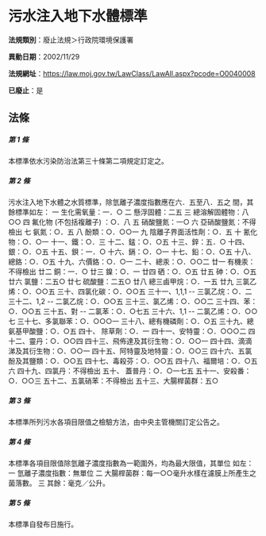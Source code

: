 # 污水注入地下水體標準

**法規類別**：廢止法規＞行政院環境保護署

**異動日期**：2002/11/29  

**法規網址**：https://law.moj.gov.tw/LawClass/LawAll.aspx?pcode=O0040008

**已廢止**：是



## 法條
##### 第 1 條
本標準依水污染防治法第三十條第二項規定訂定之。

##### 第 2 條
污水注入地下水體之水質標準，除氫離子濃度指數應在六．五至八．五之
間，其餘標準如左：
  一  生化需氧量：一．○
  二  懸浮固體：二五
  三  總溶解固體物：八○○
  四  氟化物 (不包括複離子) ：○．八
  五  硝酸鹽氮：一○
  六  亞硝酸鹽氮：不得檢出
  七  氨氮：○．五
  八  酚類：○．○○一
  九  陰離子界面活性劑：○．五
  十  氰化物：○．○一
十一、鐵：○．三
十二、錳：○．○五
十三、鋅：五．○
十四、銀：○．○五
十五、鋇：一．○
十六、鎘：○．○一
十七、鉛：○．○五
十八、總鉻：○．○五
十九、六價鉻：○．○一
二十、總汞：○．○○二
廿一  有機汞：不得檢出
廿二  銅：一．○
廿三  鎳：○．一
廿四  硒：○．○五
廿五  砷：○．○五
廿六  氯鹽：二五○
廿七  硫酸鹽：二五○
廿八  總三鹵甲烷：○．一五
廿九  三氯乙烯：○．○○五
三十、四氯化碳：○．○○五
三十一、1,1,1 -- 三氯乙烷：○．二
三十二、1,2 -- 二氯乙烷：○．○○五
三十三、氯乙烯：○．○○二
三十四、苯：○．○○五
三十五、對 -- 二氯苯：○．○七五
三十六、1,1 -- 二氯乙烯：○．○○七
三十七、多氯聯苯：○．○○○一
三十八、總有機磷劑：○．○五
三十九、總氨基甲酸鹽：○．○五
四十、  除草劑：○．一
四十一、安特靈：○．○○○二
四十二、靈丹：○．○○四
四十三、飛佈達及其衍生物：○．○○一
四十四、滴滴涕及其衍生物：○．○○一
四十五、阿特靈及地特靈：○．○○三
四十六、五氯酚及其鹽類：○．○○五
四十七、毒殺芬：○．○○五
四十八、福爾培：○．○五六
四十九、四氯丹：不得檢出
五十、  蓋普丹：○．○一七五
五十一、安殺番：○．○○三
五十二、五氯硝苯：不得檢出
五十三、大腸桿菌群：五○


##### 第 3 條
本標準所列污水各項目限值之檢驗方法，由中央主管機關訂定公告之。

##### 第 4 條
本標準各項目限值除氫離子濃度指數為一範圍外，均為最大限值，其單位
如左：
  一  氫離子濃度指數：無單位
  二  大腸桿菌群：每一○○毫升水樣在濾膜上所產生之菌落數。
  三  其餘：毫克／公升。

##### 第 5 條
本標準自發布日施行。


